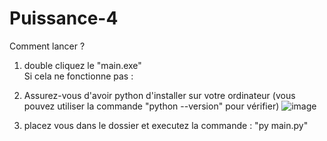 # Puissance-4

Comment lancer ? 

1. double cliquez le "main.exe"
</br>Si cela ne fonctionne pas : 
  1. Assurez-vous d'avoir python d'installer sur votre ordinateur (vous pouvez utiliser la commande "python --version" pour vérifier)
  ![image](https://github.com/TitouanBertaux/Puissance-4/assets/129868891/92aad774-f8f0-4a35-a3ba-743781073aec)

  2. placez vous dans le dossier et executez la commande : "py main.py"
